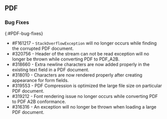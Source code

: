## PDF

### Bug Fixes
{:#PDF-bug-fixes}


* \#F161217 - `StackOverflowException` will no longer occurs while finding the corrupted PDF document.
* \#320756 - Header of the stream can not be read exception will no longer be thrown while converting PDF to PDF_A2B.
* \#318660 - Extra newline characters are now added properly in the existing text field in a PDF document.
* \#318010 - Characters are now rendered properly after creating appearance for form fields.
* \#319553 - PDF Compression is optimized the large file size on particular PDF document.
* \#319212 - Font rendering issue no longer occurs while converting PDF to PDF A2B conformance.
* \#316316 - An exception will no longer be thrown when loading a large PDF document.
